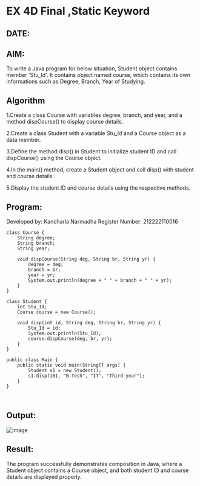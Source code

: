 
# EX 4D Final ,Static Keyword
## DATE:
## AIM:
To write a Java program for below situation, Student object contains member 'Stu_Id'. It contains object named course, which contains its own informations such as Degree, Branch, Year of Studying.













## Algorithm

1.Create a class Course with variables degree, branch, and year, and a method dispCourse() to display course details.

2.Create a class Student with a variable Stu_Id and a Course object as a data member.

3.Define the method disp() in Student to initialize student ID and call dispCourse() using the Course object.

4.In the main() method, create a Student object and call disp() with student and course details.

5.Display the student ID and course details using the respective methods.








## Program:

Developed by: Kancharla Narmadha
Register Number: 212222110016
```
class Course {
    String degree;
    String branch;
    String year;

    void dispCourse(String deg, String br, String yr) {
        degree = deg;
        branch = br;
        year = yr;
        System.out.println(degree + " " + branch + " " + yr);
    }
}

class Student {
    int Stu_Id;
    Course course = new Course();

    void disp(int id, String deg, String br, String yr) {
        Stu_Id = id;
        System.out.println(Stu_Id);
        course.dispCourse(deg, br, yr);
    }
}

public class Main {
    public static void main(String[] args) {
        Student s1 = new Student();
        s1.disp(101, "B.Tech", "IT", "Third year");
    }
}

    
```

## Output:
![image](https://github.com/user-attachments/assets/fcc49d46-fd09-47d7-989d-2e31748a8c1f)


## Result:
The program successfully demonstrates composition in Java, where a Student object contains a Course object, and both student ID and course details are displayed properly.




